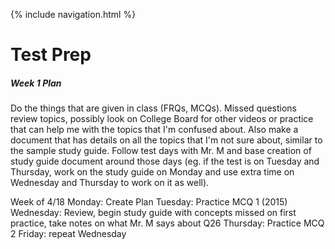 {% include navigation.html %}

# Test Prep
##### Week 1 Plan
Do the things that are given in class (FRQs, MCQs). Missed questions review topics, possibly look on College Board for other videos or practice that can help me with the topics that I'm confused about. Also make a document that has details on all the topics that I'm not sure about, similar to the sample study guide. Follow test days with Mr. M and base creation of study guide document around those days (eg. if the test is on Tuesday and Thursday, work on the study guide on Monday and use extra time on Wednesday and Thursday to work on it as well).

Week of 4/18
Monday: Create Plan
Tuesday: Practice MCQ 1 (2015)
Wednesday: Review, begin study guide with concepts missed on first practice, take notes on what Mr. M says about Q26
Thursday: Practice MCQ 2
Friday: repeat Wednesday
